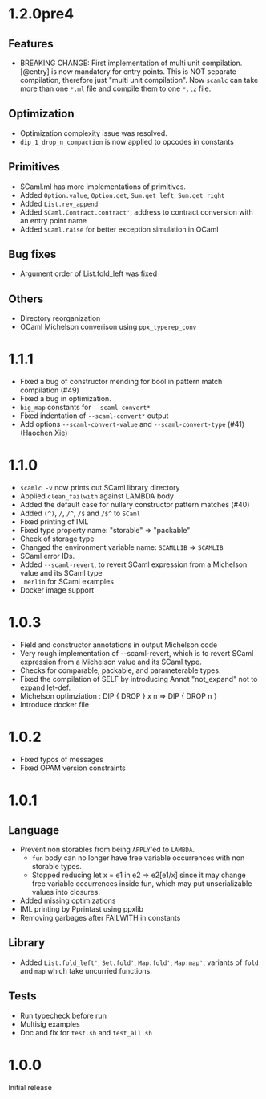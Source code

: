 # 1.2.0pre4

## Features

* BREAKING CHANGE: First implementation of multi unit compilation.  [@entry] is now mandatory for entry points.
  This is NOT separate compilation, therefore just "multi unit compilation".  Now `scamlc` can take more than one `*.ml` file and compile them to one `*.tz` file.

## Optimization

* Optimization complexity issue was resolved.
* `dip_1_drop_n_compaction` is now applied to opcodes in constants

## Primitives

* SCaml.ml has more implementations of primitives.
* Added `Option.value`, `Option.get`, `Sum.get_left`, `Sum.get_right`
* Added `List.rev_append`
* Added `SCaml.Contract.contract'`, address to contract conversion with an entry point name
* Added `SCaml.raise` for better exception simulation in OCaml

## Bug fixes

* Argument order of List.fold_left was fixed

## Others

* Directory reorganization
* OCaml Michelson converison using `ppx_typerep_conv`

# 1.1.1

* Fixed a bug of constructor mending for bool in pattern match compilation (#49)
* Fixed a bug in optimization.
* `big_map` constants for `--scaml-convert*`
* Fixed indentation of `--scaml-convert*` output
* Add options `--scaml-convert-value` and `--scaml-convert-type` (#41) (Haochen Xie)

# 1.1.0

* `scamlc -v` now prints out SCaml library directory
* Applied `clean_failwith` against LAMBDA body
* Added the default case for nullary constructor pattern matches (#40)
* Added `(^)`, `/`, `/^`, `/$` and `/$^` to `SCaml`
* Fixed printing of IML
* Fixed type property name: "storable" => "packable"
* Check of storage type
* Changed the environment variable name: `SCAMLLIB` => `SCAMLIB`
* SCaml error IDs.
* Added `--scaml-revert`, to revert SCaml expression from a Michelson value and its SCaml type
* `.merlin` for SCaml examples
* Docker image support

# 1.0.3

* Field and constructor annotations in output Michelson code
* Very rough implementation of --scaml-revert, which is to revert SCaml expression from a Michelson value and its SCaml type.
* Checks for comparable, packable, and parameterable types.
* Fixed the compilation of SELF by introducing Annot "not_expand" not to expand let-def.
* Michelson optimziation : DIP { DROP } x n => DIP { DROP n }
* Introduce docker file

# 1.0.2

* Fixed typos of messages
* Fixed OPAM version constraints

# 1.0.1

## Language

* Prevent non storables from being `APPLY`'ed to `LAMBDA`.
    * `fun` body can no longer have free variable occurrences 
	   with non storable types.
    * Stopped reducing  let x = e1 in e2  =>  e2[e1/x]  since it may change 
	  free variable occurrences inside fun, which may put unserializable 
	  values into closures.
* Added missing optimizations
* IML printing by Pprintast using ppxlib
* Removing garbages after FAILWITH in constants

## Library

* Added `List.fold_left'`, `Set.fold'`, `Map.fold'`, `Map.map'`, variants of
  `fold` and `map` which take uncurried functions.

## Tests

* Run typecheck before run
* Multisig examples
* Doc and fix for `test.sh` and `test_all.sh`

# 1.0.0

Initial release
